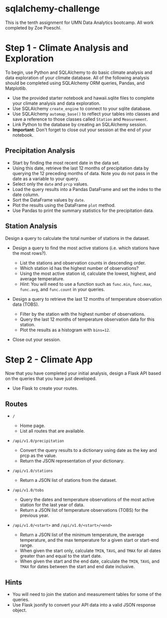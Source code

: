 # sqlalchemy-challenge
This is the tenth assignment for UMN Data Analytics bootcamp. All work completed by Zoe Poeschl.

# Step 1 - Climate Analysis and Exploration
To begin, use Python and SQLAlchemy to do basic climate analysis and data exploration of your climate database. All of the following analysis should be completed using SQLAlchemy ORM queries, Pandas, and Matplotlib.

- Use the provided starter notebook and hawaii.sqlite files to complete your climate analysis and data exploration.
- Use SQLAlchemy `create_engine` to connect to your sqlite database.
- Use SQLAlchemy `automap_base()` to reflect your tables into classes and save a reference to those classes called `Station` and `Measurement`.
- Link Python to the database by creating an SQLAlchemy session.
- **Important**: Don't forget to close out your session at the end of your notebook.

## Precipitation Analysis
- Start by finding the most recent date in the data set.
- Using this date, retrieve the last 12 months of precipitation data by querying the 12 preceding months of data. Note you do not pass in the date as a variable to your query.
- Select only the `date` and `prcp` values.
- Load the query results into a Pandas DataFrame and set the index to the date column.
- Sort the DataFrame values by `date`.
- Plot the results using the DataFrame `plot` method.
- Use Pandas to print the summary statistics for the precipitation data.

## Station Analysis
Design a query to calculate the total number of stations in the dataset.

- Design a query to find the most active stations (i.e. which stations have the most rows?).
    - List the stations and observation counts in descending order.
    - Which station id has the highest number of observations?
    - Using the most active station id, calculate the lowest, highest, and average temperature.
    - *Hint*: You will need to use a function such as `func.min`, `func.max`, `func.avg`, and `func.count` in your queries.

- Design a query to retrieve the last 12 months of temperature observation data (TOBS).
    - Filter by the station with the highest number of observations.
    - Query the last 12 months of temperature observation data for this station.
    - Plot the results as a histogram with `bins=12`.
- Close out your session.

# Step 2 - Climate App
Now that you have completed your initial analysis, design a Flask API based on the queries that you have just developed.

- Use Flask to create your routes.

## Routes

- `/`
    - Home page.
    - List all routes that are available.

- `/api/v1.0/precipitation`
    - Convert the query results to a dictionary using date as the key and prcp as the value.
    - Return the JSON representation of your dictionary.

- `/api/v1.0/stations`
    - Return a JSON list of stations from the dataset.

- `/api/v1.0/tobs`
    - Query the dates and temperature observations of the most active station for the last year of data.
    - Return a JSON list of temperature observations (TOBS) for the previous year.

- `/api/v1.0/<start>` and `/api/v1.0/<start>/<end>`
    - Return a JSON list of the minimum temperature, the average temperature, and the max temperature for a given start or start-end range.
    - When given the start only, calculate `TMIN`, `TAVG`, and `TMAX` for all dates greater than and equal to the start date.
    - When given the start and the end date, calculate the `TMIN`, `TAVG`, and `TMAX` for dates between the start and end date inclusive.

## Hints

- You will need to join the station and measurement tables for some of the queries.
- Use Flask jsonify to convert your API data into a valid JSON response object.